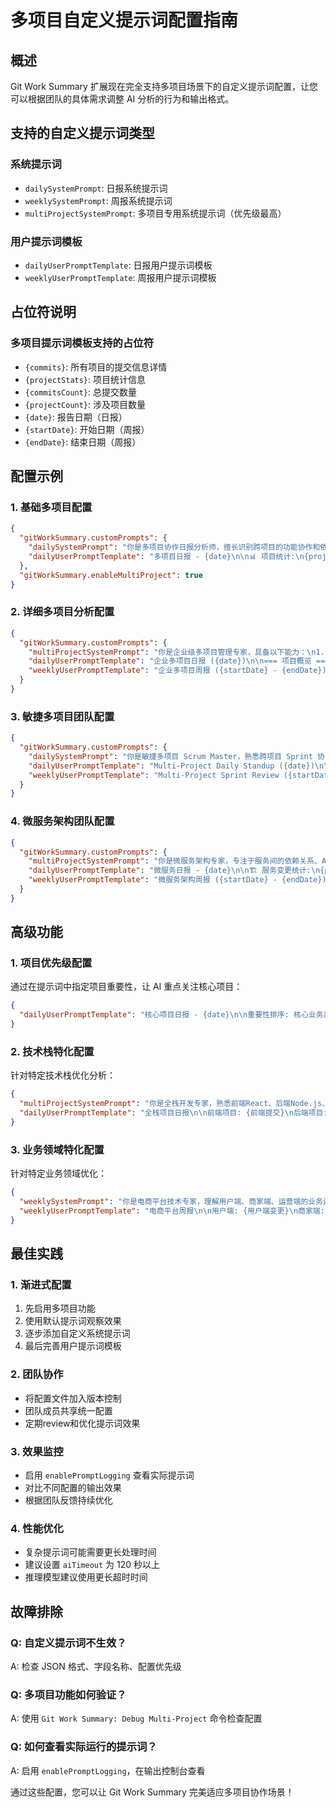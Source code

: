 # 多项目自定义提示词配置指南

## 概述

Git Work Summary 扩展现在完全支持多项目场景下的自定义提示词配置，让您可以根据团队的具体需求调整 AI 分析的行为和输出格式。

## 支持的自定义提示词类型

### 系统提示词
- `dailySystemPrompt`: 日报系统提示词
- `weeklySystemPrompt`: 周报系统提示词  
- `multiProjectSystemPrompt`: 多项目专用系统提示词（优先级最高）

### 用户提示词模板
- `dailyUserPromptTemplate`: 日报用户提示词模板
- `weeklyUserPromptTemplate`: 周报用户提示词模板

## 占位符说明

### 多项目提示词模板支持的占位符
- `{commits}`: 所有项目的提交信息详情
- `{projectStats}`: 项目统计信息
- `{commitsCount}`: 总提交数量
- `{projectCount}`: 涉及项目数量
- `{date}`: 报告日期（日报）
- `{startDate}`: 开始日期（周报）
- `{endDate}`: 结束日期（周报）

## 配置示例

### 1. 基础多项目配置
```json
{
  "gitWorkSummary.customPrompts": {
    "dailySystemPrompt": "你是多项目协作日报分析师，擅长识别跨项目的功能协作和依赖关系。",
    "dailyUserPromptTemplate": "多项目日报 - {date}\n\n📊 项目统计:\n{projectStats}\n\n💻 提交详情:\n{commits}\n\n请分析跨项目协作情况，合并相同功能，避免重复描述。"
  },
  "gitWorkSummary.enableMultiProject": true
}
```

### 2. 详细多项目分析配置
```json
{
  "gitWorkSummary.customPrompts": {
    "multiProjectSystemPrompt": "你是企业级多项目管理专家，具备以下能力：\n1. 识别跨项目的功能依赖和协作关系\n2. 合并相同业务功能，避免重复汇报\n3. 分析项目间的技术架构影响\n4. 评估多项目协作的效率和风险",
    "dailyUserPromptTemplate": "企业多项目日报 ({date})\n\n=== 项目概览 ===\n涉及项目数: {projectCount}\n总提交数: {commitsCount}\n\n=== 项目统计 ===\n{projectStats}\n\n=== 详细变更 ===\n{commits}\n\n请按以下维度分析:\n【跨项目功能协作】\n【各项目独立进展】\n【技术依赖关系】\n【协作效率评估】",
    "weeklyUserPromptTemplate": "企业多项目周报 ({startDate} - {endDate})\n\n=== 本周概览 ===\n{projectStats}\n\n=== 开发活动 ===\n{commits}\n\n请进行深度分析:\n【项目群整体进展】\n【跨项目功能交付】\n【技术架构演进】\n【团队协作效果】\n【下周重点规划】"
  }
}
```

### 3. 敏捷多项目团队配置
```json
{
  "gitWorkSummary.customPrompts": {
    "dailySystemPrompt": "你是敏捷多项目 Scrum Master，熟悉跨项目 Sprint 协调和依赖管理。",
    "dailyUserPromptTemplate": "Multi-Project Daily Standup ({date})\n\n🎯 Sprint Status:\n{projectStats}\n\n📝 Today's Work:\n{commits}\n\n请按 Scrum 格式生成:\n- Cross-Project Dependencies\n- Individual Project Progress  \n- Blockers & Impediments\n- Tomorrow's Focus Areas",
    "weeklyUserPromptTemplate": "Multi-Project Sprint Review ({startDate} - {endDate})\n\n📈 Sprint Metrics:\n{projectStats}\n\n🔄 Development Activity:\n{commits}\n\n请分析:\n- Sprint Goal Achievement\n- Cross-Project Collaboration\n- Velocity & Capacity\n- Retrospective Items"
  }
}
```

### 4. 微服务架构团队配置
```json
{
  "gitWorkSummary.customPrompts": {
    "multiProjectSystemPrompt": "你是微服务架构专家，专注于服务间的依赖关系、API 变更影响和系统整体健康度分析。",
    "dailyUserPromptTemplate": "微服务日报 - {date}\n\n🏗️ 服务变更统计:\n{projectStats}\n\n🔧 具体变更:\n{commits}\n\n请重点分析:\n【服务接口变更】- API 兼容性影响\n【数据模型变更】- 下游服务影响\n【配置变更】- 环境一致性\n【依赖更新】- 版本兼容性\n【部署协调】- 发布顺序建议",
    "weeklyUserPromptTemplate": "微服务架构周报 ({startDate} - {endDate})\n\n⚙️ 服务生态概览:\n{projectStats}\n\n📊 变更详情:\n{commits}\n\n请提供架构视角分析:\n【服务边界优化】\n【接口标准化进展】\n【技术债务识别】\n【性能优化成果】\n【监控告警完善】\n【下周架构重点】"
  }
}
```

## 高级功能

### 1. 项目优先级配置
通过在提示词中指定项目重要性，让 AI 重点关注核心项目：

```json
{
  "dailyUserPromptTemplate": "核心项目日报 - {date}\n\n重要性排序: 核心业务系统 > 用户端应用 > 管理后台 > 工具脚本\n\n{commits}\n\n请按项目重要性排序汇报，重点突出核心业务系统的进展。"
}
```

### 2. 技术栈特化配置
针对特定技术栈优化分析：

```json
{
  "multiProjectSystemPrompt": "你是全栈开发专家，熟悉前端React、后端Node.js、数据库MongoDB的技术栈。请从技术架构一致性角度分析多项目协作。",
  "dailyUserPromptTemplate": "全栈项目日报\n\n前端项目: {前端提交}\n后端项目: {后端提交}\n\n请分析前后端协作情况和API对接进展。"
}
```

### 3. 业务领域特化配置
针对特定业务领域优化：

```json
{
  "weeklySystemPrompt": "你是电商平台技术专家，理解用户端、商家端、运营端的业务逻辑和技术架构。",
  "weeklyUserPromptTemplate": "电商平台周报\n\n用户端: {用户端变更}\n商家端: {商家端变更}\n运营端: {运营端变更}\n\n请从业务闭环角度分析功能完整性。"
}
```

## 最佳实践

### 1. 渐进式配置
1. 先启用多项目功能
2. 使用默认提示词观察效果
3. 逐步添加自定义系统提示词
4. 最后完善用户提示词模板

### 2. 团队协作
- 将配置文件加入版本控制
- 团队成员共享统一配置
- 定期review和优化提示词效果

### 3. 效果监控
- 启用 `enablePromptLogging` 查看实际提示词
- 对比不同配置的输出效果
- 根据团队反馈持续优化

### 4. 性能优化
- 复杂提示词可能需要更长处理时间
- 建议设置 `aiTimeout` 为 120 秒以上
- 推理模型建议使用更长超时时间

## 故障排除

### Q: 自定义提示词不生效？
A: 检查 JSON 格式、字段名称、配置优先级

### Q: 多项目功能如何验证？
A: 使用 `Git Work Summary: Debug Multi-Project` 命令检查配置

### Q: 如何查看实际运行的提示词？
A: 启用 `enablePromptLogging`，在输出控制台查看

通过这些配置，您可以让 Git Work Summary 完美适应多项目协作场景！ 
